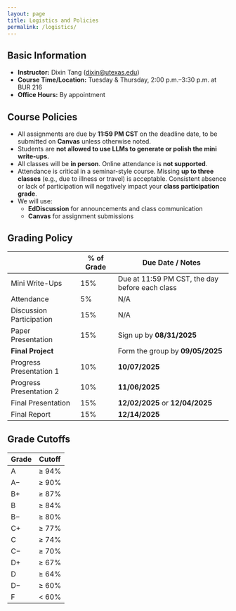 ```yaml
---
layout: page
title: Logistics and Policies
permalink: /logistics/
---
```


## Basic Information

- **Instructor:** Dixin Tang (dixin@utexas.edu)  
- **Course Time/Location:** Tuesday & Thursday, 2:00 p.m.–3:30 p.m. at BUR 216  
- **Office Hours:** By appointment  

## Course Policies

- All assignments are due by **11:59 PM CST** on the deadline date, to be submitted on **Canvas** unless otherwise noted.
- Students are **not allowed to use LLMs to generate or polish the mini write-ups.**
- All classes will be **in person**. Online attendance is **not supported**.
- Attendance is critical in a seminar-style course. Missing **up to three classes** (e.g., due to illness or travel) is acceptable. Consistent absence or lack of participation will negatively impact your **class participation grade**.
- We will use:
  - **EdDiscussion** for announcements and class communication
  - **Canvas** for assignment submissions

## Grading Policy

|                           | % of Grade | Due Date / Notes                              |
|---------------------------|------------|-----------------------------------------------|
| Mini Write-Ups            | 15%        | Due at 11:59 PM CST, the day before each class|
| Attendance                | 5%         | N/A                                           |
| Discussion Participation  | 15%        | N/A                                           |
| Paper Presentation        | 15%        | Sign up by **08/31/2025**                     |
| **Final Project**         |            | Form the group by **09/05/2025**              |
| Progress Presentation 1   | 10%        | **10/07/2025**                                |
| Progress Presentation 2   | 10%        | **11/06/2025**                                |
| Final Presentation        | 15%        | **12/02/2025** or **12/04/2025**              |
| Final Report              | 15%        | **12/14/2025**                                |



## Grade Cutoffs

| Grade | Cutoff |
|-------|--------|
| A     | ≥ 94%  |
| A−    | ≥ 90%  |
| B+    | ≥ 87%  |
| B     | ≥ 84%  |
| B−    | ≥ 80%  |
| C+    | ≥ 77%  |
| C     | ≥ 74%  |
| C−    | ≥ 70%  |
| D+    | ≥ 67%  |
| D     | ≥ 64%  |
| D−    | ≥ 60%  |
| F     | < 60%  |
